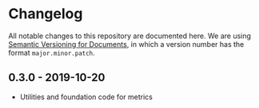 # Changelog

All notable changes to this repository are documented here. We are using [Semantic Versioning for Documents](https://semverdoc.org/), in which a version number has the format `major.minor.patch`.

## 0.3.0 - 2019-10-20
- Utilities and foundation code for metrics
